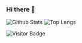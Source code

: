 ### Hi there 👋

<!--
**apis3445/apis3445** is a ✨ _special_ ✨ repository because its `README.md` (this file) appears on your GitHub profile.

Here are some ideas to get you started:

- 🔭 I’m currently working on ...
- 🌱 I’m currently learning ...
- 👯 I’m looking to collaborate on ...
- 🤔 I’m looking for help with ...
- 💬 Ask me about ...
- 📫 How to reach me: ...
- 😄 Pronouns: ...
- ⚡ Fun fact: ...
-->


![Github Stats](https://github-readme-stats.vercel.app/api?username=apis3445&count_private=true&show_icons=true&include_all_commits=true&theme=jolly)
![Top Langs](https://github-readme-stats.vercel.app/api/top-langs/?username=apis3445&hide=TeX&layout=compact&theme=jolly)

![Visitor Badge](https://visitor-badge.laobi.icu/badge?page_id=apis3445)
